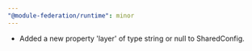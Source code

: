 ```yaml
---
"@module-federation/runtime": minor
---
```


- Added a new property 'layer' of type string or null to SharedConfig.
